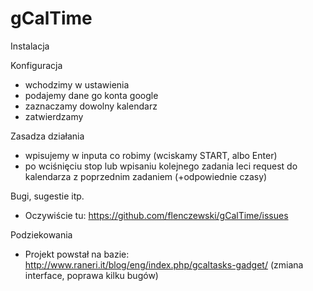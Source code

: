gCalTime
========

Instalacja

Konfiguracja
* wchodzimy w ustawienia
* podajemy dane go konta google
* zaznaczamy dowolny kalendarz
* zatwierdzamy

Zasadza działania
* wpisujemy w inputa co robimy (wciskamy START, albo Enter)
* po wciśnięciu stop lub wpisaniu kolejnego zadania leci request do kalendarza z poprzednim zadaniem (+odpowiednie czasy)

Bugi, sugestie itp.
* Oczywiście tu: https://github.com/flenczewski/gCalTime/issues

Podziekowania
* Projekt powstał na bazie: http://www.raneri.it/blog/eng/index.php/gcaltasks-gadget/ (zmiana interface, poprawa kilku bugów)
